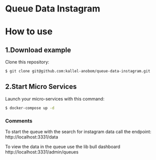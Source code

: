 # Queue Data Instagram

# How to use

## 1.Download example
Clone this repository:
```bash
$ git clone git@github.com:kallel-anobom/queue-data-instagram.git
```

## 2.Start Micro Services
Launch your micro-services with this command:
```bash
$ docker-compose up -d
```

### Comments
To start the queue with the search for instagram data call the endpoint: 
http://localhost:3331/data


To view the data in the queue use the lib bull dashboard
http://localhost:3331/admin/queues